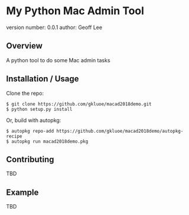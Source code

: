 My Python Mac Admin Tool
===============================

version number: 0.0.1
author: Geoff Lee

Overview
--------

A python tool to do some Mac admin tasks

Installation / Usage
--------------------

Clone the repo:

    $ git clone https://github.com/gkluoe/macad2018demo.git
    $ python setup.py install

Or, build with autopkg:

    $ autopkg repo-add https://github.com/gkluoe/macad2018demo/autopkg-recipe
    $ autopkg run macad2018demo.pkg

    
Contributing
------------

TBD

Example
-------

TBD

